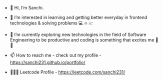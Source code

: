 - 👋 Hi, I’m Sanchi.
- 👀 I’m interested in learning and getting better everyday in frontend technologies & solving problems 💻 🔥 📈
- 🌱 I’m currently exploring new technologies in the field of Software Engineering to be productive and coding is something that excites me 🤩 🚀 

- 📫 How to reach me - check out my profile - https://sanchi231.github.io/portfolio/

- 👩🏻‍💻 Leetcode Profile - https://leetcode.com/sanchi231/


<!---
sanchi231/sanchi231 is a ✨ special ✨ repository because its `README.md` (this file) appears on your GitHub profile.
You can click the Preview link to take a look at your changes.
--->
